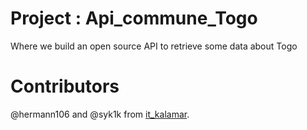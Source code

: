 # Project : Api_commune_Togo
Where we build an open source API to retrieve some data about Togo

# Contributors
@hermann106 and @syk1k from [it_kalamar](https://kalamar.tg/).


